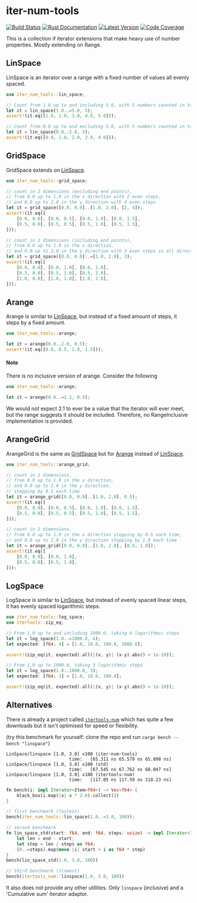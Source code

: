 # iter-num-tools

[![Build Status](https://img.shields.io/github/workflow/status/conradludgate/iter-num-tools/coverage/main?style=flat-square)][actions]
[![Rust Documentation](https://img.shields.io/crates/v/iter-num-tools?color=blue&label=docs&style=flat-square)][docs.rs]
[![Latest Version](https://img.shields.io/crates/d/iter-num-tools?style=flat-square)][crates.io]
[![Code Coverage](https://img.shields.io/codecov/c/gh/conradludgate/iter-num-tools?style=flat-square)][codecov]

[actions]: https://github.com/conradludgate/iter-num-tools/actions?query=branch%3Amain
[crates.io]: https://crates.io/crates/iter_num_tools
[docs.rs]: https://docs.rs/iter_num_tools
[codecov]: https://codecov.io/gh/conradludgate/iter-num-tools

This is a collection if iterator extensions that make heavy use of number properties. Mostly extending on Range.

## LinSpace

LinSpace is an iterator over a range with a fixed number of values all evenly spaced.

```rust
use iter_num_tools::lin_space;

// Count from 1.0 up to and including 5.0, with 5 numbers counted in total
let it = lin_space(1.0..=5.0, 5);
assert!(it.eq([1.0, 2.0, 3.0, 4.0, 5.0]));

// Count from 0.0 up to and excluding 5.0, with 5 numbers counted in total
let it = lin_space(0.0..5.0, 5);
assert!(it.eq([0.0, 1.0, 2.0, 3.0, 4.0]));
```

## GridSpace

GridSpace extends on [LinSpace](#linspace).

```rust
use iter_num_tools::grid_space;

// count in 2 dimensions (excluding end points),
// from 0.0 up to 1.0 in the x direction with 2 even steps,
// and 0.0 up to 2.0 in the y direction with 4 even steps
let it = grid_space([0.0, 0.0]..[1.0, 2.0], [2, 4]);
assert!(it.eq([
    [0.0, 0.0], [0.0, 0.5], [0.0, 1.0], [0.0, 1.5],
    [0.5, 0.0], [0.5, 0.5], [0.5, 1.0], [0.5, 1.5],
]));

// count in 2 dimensions (including end points),
// from 0.0 up to 1.0 in the x direction,
// and 0.0 up to 2.0 in the y direction with 3 even steps in all directions
let it = grid_space([0.0, 0.0]..=[1.0, 2.0], 3);
assert!(it.eq([
    [0.0, 0.0], [0.0, 1.0], [0.0, 2.0],
    [0.5, 0.0], [0.5, 1.0], [0.5, 2.0],
    [1.0, 0.0], [1.0, 1.0], [1.0, 2.0],
]));
```

## Arange

Arange is similar to [LinSpace](#linspace), but instead of a fixed amount of steps, it steps by a fixed amount.

```rust
use iter_num_tools::arange;

let it = arange(0.0..2.0, 0.5);
assert!(it.eq([0.0, 0.5, 1.0, 1.5]));
```

#### Note

There is no inclusive version of arange. Consider the following

```rust
use iter_num_tools::arange;

let it = arange(0.0..=2.1, 0.5);
```

We would not expect 2.1 to ever be a value that the iterator will ever meet, but the range suggests it should be included. Therefore, no RangeInclusive implementation is provided.

## ArangeGrid

ArangeGrid is the same as [GridSpace](#gridspace) but for [Arange](#arange) instead of [LinSpace](#linspace).

```rust
use iter_num_tools::arange_grid;

// count in 2 dimensions,
// from 0.0 up to 1.0 in the x direction,
// and 0.0 up to 2.0 in the y direction,
// stepping by 0.5 each time
let it = arange_grid([0.0, 0.0]..[1.0, 2.0], 0.5);
assert!(it.eq([
    [0.0, 0.0], [0.0, 0.5], [0.0, 1.0], [0.0, 1.5],
    [0.5, 0.0], [0.5, 0.5], [0.5, 1.0], [0.5, 1.5],
]));

// count in 2 dimensions,
// from 0.0 up to 1.0 in the x direction stepping by 0.5 each time,
// and 0.0 up to 2.0 in the y direction stepping by 1.0 each time
let it = arange_grid([0.0, 0.0]..[1.0, 2.0], [0.5, 1.0]);
assert!(it.eq([
    [0.0, 0.0], [0.0, 1.0],
    [0.5, 0.0], [0.5, 1.0],
]));
```

## LogSpace

LogSpace is similar to [LinSpace](#linspace), but instead of evenly spaced linear steps, it has evenly spaced logarithmic steps.

```rust
use iter_num_tools::log_space;
use itertools::zip_eq;

// From 1.0 up to and including 1000.0, taking 4 logarithmic steps
let it = log_space(1.0..=1000.0, 4);
let expected: [f64; 4] = [1.0, 10.0, 100.0, 1000.0];

assert!(zip_eq(it, expected).all(|(x, y)| (x-y).abs() < 1e-10));

// From 1.0 up to 1000.0, taking 3 logarithmic steps
let it = log_space(1.0..1000.0, 3);
let expected: [f64; 3] = [1.0, 10.0, 100.0];

assert!(zip_eq(it, expected).all(|(x, y)| (x-y).abs() < 1e-10));
```

## Alternatives

There is already a project called [`itertools-num`](https://docs.rs/itertools-num/0.1.3/itertools_num/) which has quite a few downloads but it
isn't optimised for speed or flexibility.

(try this benchmark for yourself: clone the repo and run `cargo bench --bench "linspace"`)

```
LinSpace/linspace [1.0, 3.0] x100 (iter-num-tools)
                        time:   [65.311 ns 65.579 ns 65.898 ns]
LinSpace/linspace [1.0, 3.0] x100 (std)
                        time:   [67.545 ns 67.762 ns 68.047 ns]
LinSpace/linspace [1.0, 3.0] x100 (itertools-num)
                        time:   [117.05 ns 117.59 ns 118.23 ns]
```

```rust
fn bench(i: impl Iterator<Item=f64>) -> Vec<f64> {
    black_box(i.map(|x| x * 2.0).collect())
}

// first benchmark (fastest)
bench(iter_num_tools::lin_space(1.0..=3.0, 100));

// second benchmark
fn lin_space_std(start: f64, end: f64, steps: usize) -> impl Iterator<Item = f64> {
    let len = end - start;
    let step = len / steps as f64;
    (0..=steps).map(move |i| start + i as f64 * step)
}
bench(lin_space_std(1.0, 3.0, 100))

// third benchmark (slowest)
bench(itertools_num::linspace(1.0, 3.0, 100))
```

It also does not provide any other utilities. Only `linspace` (inclusive) and a 'Cumulative sum' iterator adaptor.
